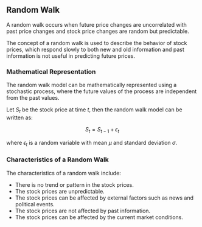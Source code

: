 

## **Random Walk**
A random walk occurs when future price changes are uncorrelated with past price changes and stock price changes are random but predictable.

The concept of a random walk is used to describe the behavior of stock prices, which respond slowly to both new and old information and past information is not useful in predicting future prices.

### **Mathematical Representation**
The random walk model can be mathematically represented using a stochastic process, where the future values of the process are independent from the past values. 

Let $S_{t}$ be the stock price at time $t$, then the random walk model can be written as:

$$S_{t} = S_{t-1} + \epsilon_{t}$$

where $\epsilon_{t}$ is a random variable with mean $\mu$ and standard deviation $\sigma$.

### **Characteristics of a Random Walk**
The characteristics of a random walk include:

- There is no trend or pattern in the stock prices.
- The stock prices are unpredictable.
- The stock prices can be affected by external factors such as news and political events.
- The stock prices are not affected by past information. 
- The stock prices can be affected by the current market conditions.